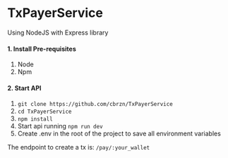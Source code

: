# TxPayerService
Using NodeJS with Express library
#### 1. Install Pre-requisites
1. Node
2. Npm
#### 2. Start API
1. `git clone https://github.com/cbrzn/TxPayerService`
2. `cd TxPayerService`
3. `npm install` 
4. Start api running `npm run dev`
5. Create .env in the root of the project to save all environment variables

The endpoint to create a tx is:
`/pay/:your_wallet`
